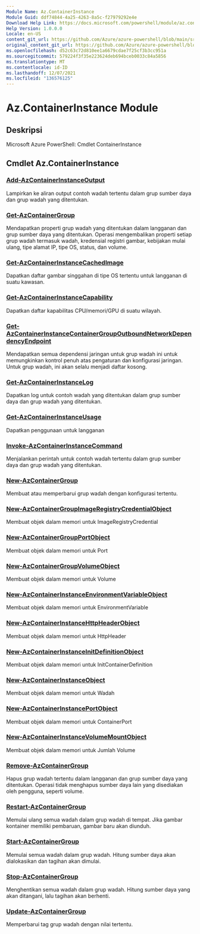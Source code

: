 ```yaml
---
Module Name: Az.ContainerInstance
Module Guid: ddf74844-4a25-4263-8a5c-f27979292e4e
Download Help Link: https://docs.microsoft.com/powershell/module/az.containerinstance
Help Version: 1.0.0.0
Locale: en-US
content_git_url: https://github.com/Azure/azure-powershell/blob/main/src/ContainerInstance/help/Az.ContainerInstance.md
original_content_git_url: https://github.com/Azure/azure-powershell/blob/main/src/ContainerInstance/help/Az.ContainerInstance.md
ms.openlocfilehash: d52c63c72d810ee1a6679cdae7f25cf3b3cc951a
ms.sourcegitcommit: 579224f3f35e223624deb694bceb0033c84a5856
ms.translationtype: MT
ms.contentlocale: id-ID
ms.lasthandoff: 12/07/2021
ms.locfileid: "136576125"
---
```

# Az.ContainerInstance Module
## Deskripsi
Microsoft Azure PowerShell: Cmdlet ContainerInstance

## Cmdlet Az.ContainerInstance
### [Add-AzContainerInstanceOutput](Add-AzContainerInstanceOutput.md)
Lampirkan ke aliran output contoh wadah tertentu dalam grup sumber daya dan grup wadah yang ditentukan.

### [Get-AzContainerGroup](Get-AzContainerGroup.md)
Mendapatkan properti grup wadah yang ditentukan dalam langganan dan grup sumber daya yang ditentukan.
Operasi mengembalikan properti setiap grup wadah termasuk wadah, kredensial registri gambar, kebijakan mulai ulang, tipe alamat IP, tipe OS, status, dan volume.

### [Get-AzContainerInstanceCachedImage](Get-AzContainerInstanceCachedImage.md)
Dapatkan daftar gambar singgahan di tipe OS tertentu untuk langganan di suatu kawasan.

### [Get-AzContainerInstanceCapability](Get-AzContainerInstanceCapability.md)
Dapatkan daftar kapabilitas CPU/memori/GPU di suatu wilayah.

### [Get-AzContainerInstanceContainerGroupOutboundNetworkDependencyEndpoint](Get-AzContainerInstanceContainerGroupOutboundNetworkDependencyEndpoint.md)
Mendapatkan semua dependensi jaringan untuk grup wadah ini untuk memungkinkan kontrol penuh atas pengaturan dan konfigurasi jaringan.
Untuk grup wadah, ini akan selalu menjadi daftar kosong.

### [Get-AzContainerInstanceLog](Get-AzContainerInstanceLog.md)
Dapatkan log untuk contoh wadah yang ditentukan dalam grup sumber daya dan grup wadah yang ditentukan.

### [Get-AzContainerInstanceUsage](Get-AzContainerInstanceUsage.md)
Dapatkan penggunaan untuk langganan

### [Invoke-AzContainerInstanceCommand](Invoke-AzContainerInstanceCommand.md)
Menjalankan perintah untuk contoh wadah tertentu dalam grup sumber daya dan grup wadah yang ditentukan.

### [New-AzContainerGroup](New-AzContainerGroup.md)
Membuat atau memperbarui grup wadah dengan konfigurasi tertentu.

### [New-AzContainerGroupImageRegistryCredentialObject](New-AzContainerGroupImageRegistryCredentialObject.md)
Membuat objek dalam memori untuk ImageRegistryCredential

### [New-AzContainerGroupPortObject](New-AzContainerGroupPortObject.md)
Membuat objek dalam memori untuk Port

### [New-AzContainerGroupVolumeObject](New-AzContainerGroupVolumeObject.md)
Membuat objek dalam memori untuk Volume

### [New-AzContainerInstanceEnvironmentVariableObject](New-AzContainerInstanceEnvironmentVariableObject.md)
Membuat objek dalam memori untuk EnvironmentVariable

### [New-AzContainerInstanceHttpHeaderObject](New-AzContainerInstanceHttpHeaderObject.md)
Membuat objek dalam memori untuk HttpHeader

### [New-AzContainerInstanceInitDefinitionObject](New-AzContainerInstanceInitDefinitionObject.md)
Membuat objek dalam memori untuk InitContainerDefinition

### [New-AzContainerInstanceObject](New-AzContainerInstanceObject.md)
Membuat objek dalam memori untuk Wadah

### [New-AzContainerInstancePortObject](New-AzContainerInstancePortObject.md)
Membuat objek dalam memori untuk ContainerPort

### [New-AzContainerInstanceVolumeMountObject](New-AzContainerInstanceVolumeMountObject.md)
Membuat objek dalam memori untuk Jumlah Volume

### [Remove-AzContainerGroup](Remove-AzContainerGroup.md)
Hapus grup wadah tertentu dalam langganan dan grup sumber daya yang ditentukan.
Operasi tidak menghapus sumber daya lain yang disediakan oleh pengguna, seperti volume.

### [Restart-AzContainerGroup](Restart-AzContainerGroup.md)
Memulai ulang semua wadah dalam grup wadah di tempat.
Jika gambar kontainer memiliki pembaruan, gambar baru akan diunduh.

### [Start-AzContainerGroup](Start-AzContainerGroup.md)
Memulai semua wadah dalam grup wadah.
Hitung sumber daya akan dialokasikan dan tagihan akan dimulai.

### [Stop-AzContainerGroup](Stop-AzContainerGroup.md)
Menghentikan semua wadah dalam grup wadah.
Hitung sumber daya yang akan ditangani, lalu tagihan akan berhenti.

### [Update-AzContainerGroup](Update-AzContainerGroup.md)
Memperbarui tag grup wadah dengan nilai tertentu.

